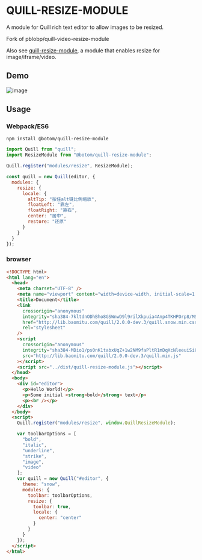 # QUILL-RESIZE-MODULE

A module for Quill rich text editor to allow images to be resized.

Fork of pblobp/quill-video-resize-module

Also see [quill-resize-module](https://github.com/BOTOOM/quill-resize-module),
a module that enables resize for image/iframe/video.

## Demo

![image](https://raw.githubusercontent.com/BOTOOM/quill-resize-module/master/demo/demo.gif)

## Usage

### Webpack/ES6

`npm install @botom/quill-resize-module`

```javascript
import Quill from "quill";
import ResizeModule from "@botom/quill-resize-module";

Quill.register("modules/resize", ResizeModule);

const quill = new Quill(editor, {
  modules: {
    resize: {
      locale: {
        altTip: "按住alt键比例缩放",
        floatLeft: "靠左",
        floatRight: "靠右",
        center: "居中",
        restore: "还原"
      }
    }
  }
});
```

### browser

```html
<!DOCTYPE html>
<html lang="en">
  <head>
    <meta charset="UTF-8" />
    <meta name="viewport" content="width=device-width, initial-scale=1.0" />
    <title>Document</title>
    <link
      crossorigin="anonymous"
      integrity="sha384-7kltdnODhBho8GSWnwD9l9rilXkpuia4Anp4TKHPOrp8/MS/+083g4it4MYED/hc"
      href="http://lib.baomitu.com/quill/2.0.0-dev.3/quill.snow.min.css"
      rel="stylesheet"
    />
    <script
      crossorigin="anonymous"
      integrity="sha384-MDio1/ps0nK1tabxUqZ+1w2NM9faPltR1mDqXcNleeuiSi0KBXqIsWofIp4r5A0+"
      src="http://lib.baomitu.com/quill/2.0.0-dev.3/quill.min.js"
    ></script>
    <script src="../dist/quill-resize-module.js"></script>
  </head>
  <body>
    <div id="editor">
      <p>Hello World!</p>
      <p>Some initial <strong>bold</strong> text</p>
      <p><br /></p>
    </div>
  </body>
  <script>
    Quill.register("modules/resize", window.QuillResizeModule);

    var toolbarOptions = [
      "bold",
      "italic",
      "underline",
      "strike",
      "image",
      "video"
    ];
    var quill = new Quill("#editor", {
      theme: "snow",
      modules: {
        toolbar: toolbarOptions,
        resize: {
          toolbar: true,
          locale: {
            center: "center"
          }
        }
      }
    });
  </script>
</html>
```
